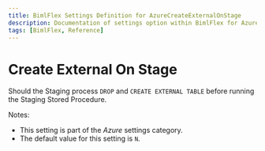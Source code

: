 ```yaml
---
title: BimlFlex Settings Definition for AzureCreateExternalOnStage
description: Documentation of settings option within BimlFlex for AzureCreateExternalOnStage
tags: [BimlFlex, Reference]
---
```


# Create External On Stage

Should the Staging process `DROP` and `CREATE EXTERNAL TABLE` before running the Staging Stored Procedure.

Notes:

* This setting is part of the *Azure* settings category.
* The default value for this setting is `N`.
